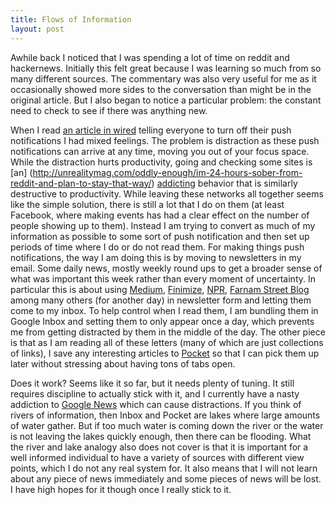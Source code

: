 ```yaml
---
title: Flows of Information
layout: post
---
```


Awhile back I noticed that I was spending a lot of time on reddit and
hackernews. Initially this felt great because I was learning so much from so
many different sources. The commentary was also very useful for me as it occasionally
showed more sides to the conversation than might be in the original article. But I also
began to notice a particular problem: the constant need to check to see if there was anything new.


When I read [an article in wired](https://www.wired.com/story/turn-off-your-push-notifications/)
telling everyone to turn off their push notifications I had mixed feelings. The problem is distraction
as these push notifications can arrive at any time, moving you out of your focus space. While the
distraction hurts productivity, going and checking some sites is
[an] (http://unrealitymag.com/oddly-enough/im-24-hours-sober-from-reddit-and-plan-to-stay-that-way/)
[addicting](http://online.liebertpub.com/doi/abs/10.1089/cyber.2012.0249) behavior that is
similarly destructive to productivity. While leaving these networks all together seems like
the simple solution, there is still a lot that I do on them (at least Facebook, where making events
has had a clear effect on the number of people showing up to them). Instead I am trying to convert
as much of my information as possible to some sort of push notification and then set up periods of
time where I do or do not read them. For making things push notifications, the way I am doing this is
by moving to newsletters in my email. Some daily news, mostly weekly round ups to get a broader sense
of what was important this week rather than every moment of uncertainty. In particular this is about
using [Medium](https://medium.com/),
[Finimize](http://finimize.us10.list-manage2.com/track/click?u=fd92d4d6912bf051aceebbc27&id=ae13866edf&e=9b4c094a1f),
[NPR](http://www.npr.org/about-npr/471757314/newsletters),
[Farnam Street Blog](https://www.farnamstreetblog.com/newsletter/) among many others (for another day)
in newsletter form and letting them come to my inbox. To help control when I read them, I am bundling
them in Google Inbox and setting them to only appear once a day, which prevents me from getting distracted
by them in the middle of the day. The other piece is that as I am reading all of these letters
(many of which are just collections of links), I save any interesting articles to
[Pocket](https://getpocket.com/) so that I can pick them up later without stressing about having tons of
tabs open.


Does it work? Seems like it so far, but it needs plenty of tuning. It still requires discipline to actually stick with
it, and I currently have a nasty addiction to [Google News](https://news.google.com) which can cause
distractions. If you think of rivers of information, then Inbox and Pocket are lakes where large
amounts of water gather. But if too much water is coming down the river or the water is not
leaving the lakes quickly enough, then there can be flooding. What the river and lake analogy also
does not cover is that it is important for a well informed individual to have a variety of sources
with different view points, which I do not any real system for. It also means that I will not learn
about any piece of news immediately and some pieces of news will be lost. I have high hopes for it though
once I really stick to it.
